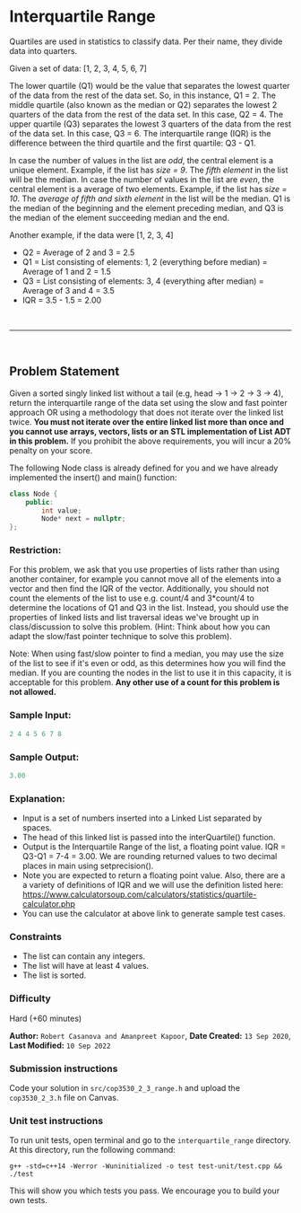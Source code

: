 # Interquartile Range

Quartiles are used in statistics to classify data. 
Per their name, they divide data into quarters.   

Given a set of data: [1, 2, 3, 4, 5, 6, 7] 
 
The lower quartile (Q1) would be the value that 
separates the lowest quarter of the data from
the rest of the data set. So, in this instance, 
Q1 = 2. The middle quartile (also known
as the median or Q2) separates the lowest 2 quarters
of the data from the rest of the data set. In
this case, Q2 = 4. The upper quartile (Q3) 
separates the lowest 3 quarters of the data 
from the rest of the data set. In this case, Q3 = 6.
The interquartile range (IQR) is the difference between
the third quartile and the first quartile: Q3 - Q1. 

In case the number of values in the list are *odd*,
the central element is a unique element. 
Example, if the list has *size = 9*. 
The *fifth element* in the list will be the median.
In case the number of values in the list are *even*, 
the central element is a average of two elements. 
Example, if the list has *size = 10*. 
The *average of fifth and sixth element* in the
list will be the median. Q1 is the median of 
the beginning and the element preceding median,
 and Q3 is the median of the element succeeding
  median and the end. 

Another example, if the data were [1, 2, 3, 4]
- Q2 = Average of 2 and 3 = 2.5
- Q1 = List consisting of elements: 1, 2 (everything before median) = Average of 1 and 2 = 1.5
- Q3 = List consisting of elements: 3, 4 (everything after median) = Average of 3 and 4 = 3.5
- IQR = 3.5 - 1.5 = 2.00

&nbsp;
***
&nbsp;


## Problem Statement
Given a sorted singly linked list without a tail 
(e.g, head -> 1 -> 2 -> 3 -> 4), return the 
interquartile range of the data set using 
the slow and fast pointer approach OR 
using a methodology that does not iterate 
over the linked list twice. **You must not iterate 
over the entire linked list more than once and you
cannot use arrays, vectors, lists or an STL 
implementation of List ADT in this problem.** 
If you prohibit the above requirements, you will
incur a 20% penalty on your score.   

The following Node class is already defined 
for you and we have already implemented the 
insert() and main() function:

```c++
class Node {
    public:
        int value;
        Node* next = nullptr;
};
```

### Restriction:
For this problem, we ask that you use properties of lists rather than using another container,
for example you cannot move all of the elements into a vector and then find the IQR of the vector.
Additionally, you should not count the elements of the list to use e.g. count/4 and 3*count/4
to determine the locations of Q1 and Q3 in the list.
Instead, you should use the properties of linked lists and list traversal ideas we've brought up
in class/discussion to solve this problem.
(Hint: Think about how you can adapt the slow/fast pointer technique to solve this problem).

Note: When using fast/slow pointer to find a median,
you may use the size of the list to see if it's even or odd,
as this determines how you will find the median.
If you are counting the nodes in the list to use it in this capacity,
it is acceptable for this problem.
**Any other use of a count for this problem is not allowed.**

### Sample Input:
```c++
2 4 4 5 6 7 8
```

### Sample Output:
```c++
3.00 
```

### Explanation:
- Input is a set of numbers inserted into a 
Linked List separated by spaces.
- The head of this linked list is passed into the 
 interQuartile() function. 
- Output is the Interquartile Range of the list, 
a floating point value. IQR = Q3-Q1 = 7-4 = 3.00. 
We are rounding returned values to two decimal 
places in main using setprecision().
- Note you are expected to return a floating point
 value. Also, there are a a variety of definitions 
 of IQR and we will use the definition listed here: https://www.calculatorsoup.com/calculators/statistics/quartile-calculator.php 
- You can use the calculator at above link to generate
 sample test cases.

### Constraints
- The list can contain any integers.
- The list will have at least 4 values.
- The list is sorted.

### Difficulty
Hard (+60 minutes)  

**Author:** `Robert Casanova and Amanpreet Kapoor`, 
**Date Created:** `13 Sep 2020`, 
**Last Modified:** `10 Sep 2022`

### Submission instructions
Code your solution in `src/cop3530_2_3_range.h` and upload the `cop3530_2_3.h` file on Canvas.  

### Unit test instructions
To run unit tests, open terminal and go to the `interquartile_range` directory. At this directory, run the following command:

`g++ -std=c++14 -Werror -Wuninitialized -o test test-unit/test.cpp && ./test`

This will show you which tests you pass. We encourage you to build your own tests.

